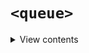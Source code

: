 # ``<queue>``
  
<details>
<summary>View contents</summary>
<ol>
    <li><a href="#pop-queue"><code>pop</code></a></li>
    <li><a href="#back-queue"><code>back</code></a></li>
    <li><a href="#push-queue"><code>push</code></a></li>
    <li><a href="#size-queue"><code>size</code></a></li>
    <li><a href="#swap-queue"><code>swap</code></a></li>
    <li><a href="#empty-queue"><code>empty</code></a></li>
    <li><a href="#front-queue"><code>front</code></a></li>
    <li><a href="#emplace-queue"><code>emplace</code></a></li>
    <li><a href="#queue"><code>queue</code></a></li>
    <li><a href="#~queue"><code>~queue</code></a>
</ol>
</details>